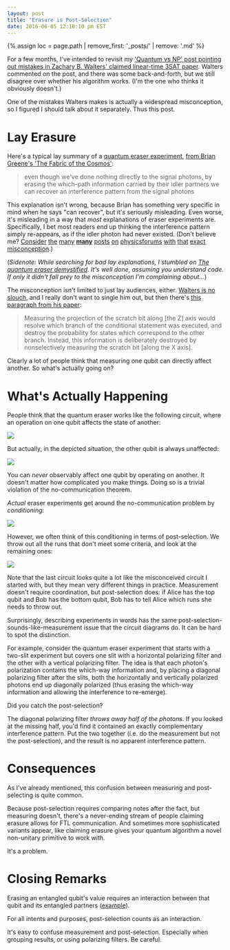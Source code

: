```yaml
---
layout: post
title: "Erasure is Post-Selection"
date: 2016-06-05 12:10:10 pm EST
---
```


{% assign loc = page.path | remove_first: '_posts/' | remove: '.md' %}

For a few months, I've intended to revisit my ['Quantum vs NP' post pointing out mistakes in Zachary B. Walters' claimed linear-time 3SAT paper](http://algorithmicassertions.com/quantum/2015/11/01/Walters-Claimed-Quantum-Linear-3SAT.html).
Walters commented on the post, and there was some back-and-forth, but we still disagree over whether his algorithm works.
(I'm the one who thinks it obviously doesn't.)

One of the mistakes Walters makes is actually a widespread misconception, so I figured I should talk about it separately.
Thus this post.

# Lay Erasure

Here's a typical lay summary of a [quantum eraser experiment](https://en.wikipedia.org/wiki/Quantum_eraser_experiment), [from Brian Greene's 'The Fabric of the Cosmos'](https://books.google.com/books?id=DNd2K6mxLpIC&lpg=PA197&dq=%22even%20though%20we%E2%80%99ve%20done%20nothing%20directly%20to%20the%20signal%20photons%22&pg=PA195#v=onepage&q=%22even%20though%20we%E2%80%99ve%20done%20nothing%20directly%20to%20the%20signal%20photons%22&f=false):

> even though we've done nothing directly to the signal photons, by erasing the which-path information carried by their idler partners we can recover an interference pattern from the signal photons 

This explanation isn't wrong, because Brian has something very specific in mind when he says "can recover", but it's seriously misleading.
Even worse, it's misleading in a way that *most* explanations of eraser experiments are.
Specifically, I bet most readers end up thinking the interference pattern simply re-appears, as if the idler photon had never existed.
(Don't believe me?
[Consider](https://www.physicsforums.com/threads/time-travel-quantum-eraser-experiments.75159/)
[the](https://www.physicsforums.com/threads/ftl-and-coincidence-counter.506453/)
[many](https://www.physicsforums.com/threads/new-quantum-experiments-and-its-implications.599945/)
[**many**](https://www.physicsforums.com/threads/delayed-choice-quantum-eraser.158413/) 
[posts](https://www.physicsforums.com/threads/delayed-choice-quantum-eraser-communication.693936/) 
[on](https://www.physicsforums.com/threads/quantum-eraser-and-super-luminous-communication.631263/) 
[physicsforums](https://www.physicsforums.com/threads/why-wouldnt-this-experiment-allow-superluminal-communication.686650/) 
[with](https://www.physicsforums.com/threads/delayed-choice-bell-state-quantum-eraser.122297/) 
[that](https://www.physicsforums.com/threads/ftl-communication.221978/) 
[exact](https://www.physicsforums.com/threads/quantum-entanglement-communication.591176/) 
[misconception](https://www.physicsforums.com/threads/questions-about-delayed-choice-quantum-eraser.15769/#post-502788).)

(*Sidenote: While searching for bad lay explanations, I stumbled on [The quantum eraser demystified](http://jliszka.github.io/2014/07/31/the-quantum-eraser.html).
It's well done, assuming you understand code.
If only it didn't fall prey to the misconception I'm complaining about...*)

The misconception isn't limited to just lay audiences, either.
[Walters is no slouch](https://www.researchgate.net/profile/Zachary_Walters/publications), and I really don't want to single him out, but then there's [this paragraph from his paper](http://arxiv.org/pdf/1510.00409v4.pdf):

> Measuring the projection of the scratch bit along [the Z] axis would resolve which branch of the conditional statement was executed, and destroy the probability for states which correspond to the other branch.
> Instead, this information is deliberately destroyed by nonselectively measuring the scratch bit [along the X axis].

Clearly a lot of people think that measuring one qubit can directly affect another.
So what's actually going on?

# What's Actually Happening

People think that the quantum eraser works like the following circuit, where an operation on one qubit affects the state of another:

<img src="/assets/{{ loc }}/eraser-wrong.png"/>

But actually, in the depicted situation, the other qubit is always unaffected:

<img src="/assets/{{ loc }}/eraser-wrong-with-correct-state.png"/>

You can *never* observably affect one qubit by operating on another.
It doesn't matter how complicated you make things.
Doing so is a trivial violation of the no-communication theorem.

*Actual* eraser experiments get around the no-communication problem by *conditioning*:

<img src="/assets/{{ loc }}/eraser-conditioned.png"/>

However, we often think of this conditioning in terms of post-selection.
We throw out all the runs that don't meet some criteria, and look at the remaining ones:

<img src="/assets/{{ loc }}/eraser-postselected.png"/>

Note that the last circuit looks quite a lot like the misconceived circuit I started with, but they mean very different things in practice.
Measurement doesn't require coordination, but post-selection does: if Alice has the top qubit and Bob has the bottom qubit, Bob has to tell Alice which runs she needs to throw out.

Surprisingly, describing experiments in words has the same post-selection-sounds-like-measurement issue that the circuit diagrams do.
It can be hard to spot the distinction.

For example, consider the quantum eraser experiment that starts with a two-slit experiment but covers one slit with a horizontal polarizing filter and the other with a vertical polarizing filter.
The idea is that each photon's polarization contains the which-way information and, by placing a diagonal polarizing filter after the slits, both the horizontally and vertically polarized photons end up diagonally polarized (thus erasing the which-way information and allowing the interference to re-emerge).

Did you catch the post-selection?

The diagonal polarizing filter *throws away half of the photons*.
If you looked at the missing half, you'd find it contained an exactly complementary interference pattern.
Put the two together (i.e. do the measurement but not the post-selection), and the result is no apparent interference pattern.

# Consequences

As I've already mentioned, this confusion between measuring and post-selecting is quite common.

Because post-selection requires comparing notes after the fact, but measuring doesn't, there's a never-ending stream of people claiming erasure allows for FTL communication.
And sometimes more sophisticated variants appear, like claiming erasure gives your quantum algorithm a novel non-unitary primitive to work with.

It's a problem.

# Closing Remarks

Erasing an entangled qubit's value requires an interaction between that qubit and its entangled partners ([example](/quantum/2015/09/02/Partially-Erasing-Entanglement-with-Measurement.html)).

For all intents and purposes, post-selection counts as an interaction.

It's easy to confuse measurement and post-selection.
Especially when grouping results, or using polarizing filters.
Be careful.
